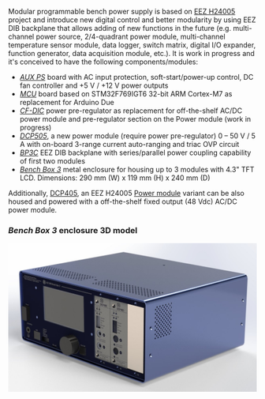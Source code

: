 Modular programmable bench power supply is based on [EEZ H24005](https://github.com/eez-open/psu-hw) project and introduce new digital control and better modularity by using EEZ DIB backplane that allows adding of new functions in the future (e.g. multi-channel power source, 2/4-quadrant power module, multi-channel temperature sensor module, data logger, switch matrix, digital I/O expander, function generator, data acquisition module, etc.). 
It is work in progress and it's conceived to have the following components/modules:

* _[AUX PS](https://github.com/eez-open/modular-psu/tree/master/aux-ps)_ board with AC input protection, soft-start/power-up control, DC fan controller and +5 V / +12 V power outputs
* _[MCU](https://github.com/eez-open/modular-psu/tree/master/mcu)_ board based on STM32F769IGT6 32-bit ARM Cortex-M7 as replacement for Arduino Due
* _[CF-DIC](https://github.com/eez-open/CF-DIC)_ power pre-regulator as replacement for off-the-shelf AC/DC power module and pre-regulator section on the Power module  (work in progress)
* _[DCP505](https://github.com/eez-open/modular-psu/tree/master/dcp505)_, a new power module (require power pre-regulator) 0 – 50 V / 5 A with on-board  3-range current auto-ranging and triac OVP circuit
* _[BP3C](https://github.com/eez-open/modular-psu/tree/master/bp3c)_ EEZ DIB backplane with series/parallel power coupling capability of first two modules
* _[Bench Box 3](https://github.com/eez-open/modular-psu/tree/master/enclosure)_ metal enclosure for housing up to 3 modules with 4.3" TFT LCD. Dimensions: 290 mm (W) x 119 mm (H) x 240 mm (D)

Additionally, [DCP405](https://github.com/eez-open/modular-psu/tree/master/dcp405), an EEZ H24005 [Power module](https://github.com/eez-open/psu-hw/tree/master/Power%20board) variant can be also housed and powered with a off-the-shelf fixed output (48 Vdc) AC/DC power module.

### _Bench Box 3_ enclosure 3D model

![Enclosure 3D model](enclosure/3D_model_render.jpg)